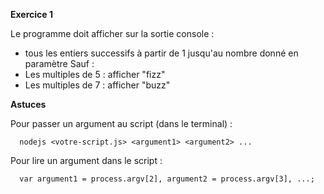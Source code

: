 **Exercice 1**

Le programme doit afficher sur la sortie console :
- tous les entiers successifs à partir de 1 jusqu'au nombre donné en paramètre
Sauf :
- Les multiples de 5 : afficher "fizz"
- Les multiples de 7 : afficher "buzz"

**Astuces**  

Pour passer un argument au script (dans le terminal) :
```
  nodejs <votre-script.js> <argument1> <argument2> ...
```

Pour lire un argument dans le script :
```
  var argument1 = process.argv[2], argument2 = process.argv[3], ...;
```
